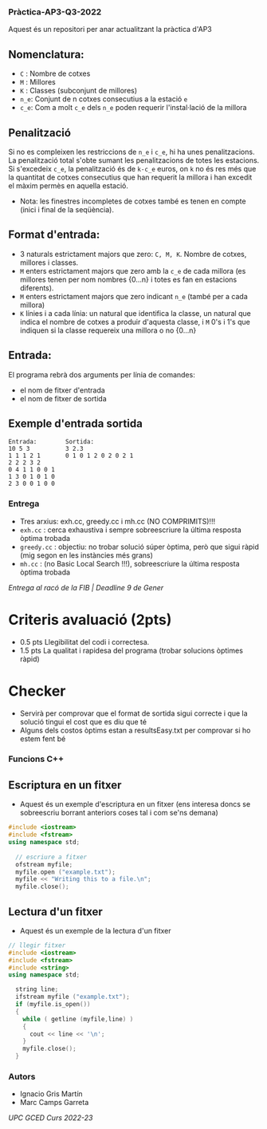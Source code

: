### Pràctica-AP3-Q3-2022
Aquest és un repositori per anar actualitzant la pràctica d'AP3

## Nomenclatura: 
- `C` : Nombre de cotxes
- `M` : Millores
- `K` : Classes (subconjunt de millores)
- `n_e`: Conjunt de n cotxes consecutius a la estació `e`
- `c_e`: Com a molt `c_e` dels `n_e` poden requerir l'instal·lació de la millora

## Penalització
Si no es compleixen les restriccions de `n_e` i `c_e`, hi ha unes penalitzacions. La penalització total s'obte sumant les penalitzacions de totes les estacions. Si s'excedeix `c_e`, la penalització és de `k-c_e` euros, on `k` no és res més que la quantitat de cotxes consecutius que han requerit la millora i han excedit el màxim permès en aquella estació. 
- Nota: les finestres incompletes de cotxes també es tenen en compte (inici i final de la seqüència). 

## Format d'entrada: 
- 3 naturals estrictament majors que zero: `C, M, K`. Nombre de cotxes, millores i classes. 
- `M` enters estrictament majors que zero amb la `c_e` de cada millora (es millores tenen per nom nombres {0...n} i totes es fan en estacions diferents). 
- `M` enters estrictament majors que zero indicant `n_e` (també per a cada millora)
- `K` línies i a cada línia: un natural que identifica la classe, un natural que indica el nombre de cotxes a produir d'aquesta classe, i `M` 0's i 1's que indiquen si la classe requereix una millora o no {0...n}

## Entrada: 
El programa rebrà dos arguments per línia de comandes: 
- el nom de fitxer d'entrada
- el nom de fitxer de sortida 

## Exemple d'entrada sortida

```
Entrada:        Sortida:
10 5 3          3 2.3
1 1 1 2 1       0 1 0 1 2 0 2 0 2 1 
2 2 2 3 2
0 4 1 1 0 0 1
1 3 0 1 0 1 0
2 3 0 0 1 0 0

```

### Entrega
- Tres arxius: exh.cc, greedy.cc i mh.cc (NO COMPRIMITS)!!!
- `exh.cc` : cerca exhaustiva i sempre sobreescriure la última resposta òptima trobada
- `greedy.cc` : objectiu: no trobar solució súper òptima, però que sigui ràpid (mig segon en les instàncies més grans)
- `mh.cc` : (no Basic Local Search !!!), sobreescriure la última resposta òptima trobada

*Entrega al racó de la FIB | Deadline 9 de Gener*

# Criteris avaluació (2pts)
- 0.5 pts Llegibilitat del codi i correctesa. 
- 1.5 pts La qualitat i rapidesa del programa (trobar solucions òptimes ràpid)

# Checker
- Servirà per comprovar que el format de sortida sigui correcte i que la solució tingui el cost que es diu que té
- Alguns dels costos òptims estan a resultsEasy.txt per comprovar si ho estem fent bé


### Funcions C++
## Escriptura en un fitxer
- Aquest és un exemple d'escriptura en un fitxer (ens interesa doncs se sobreescriu borrant anteriors coses tal i com se'ns demana)
```c++
#include <iostream>
#include <fstream>
using namespace std;
  
  // escriure a fitxer
  ofstream myfile;
  myfile.open ("example.txt");
  myfile << "Writing this to a file.\n";
  myfile.close();

````

## Lectura d'un fitxer
- Aquest és un exemple de la lectura d'un fitxer 

```c++
// llegir fitxer
#include <iostream>
#include <fstream>
#include <string>
using namespace std;

  string line;
  ifstream myfile ("example.txt");
  if (myfile.is_open())
  {
    while ( getline (myfile,line) )
    {
      cout << line << '\n';
    }
    myfile.close();
  }
````

### Autors
- Ignacio Gris Martín
- Marc Camps Garreta 

*UPC GCED Curs 2022-23*
